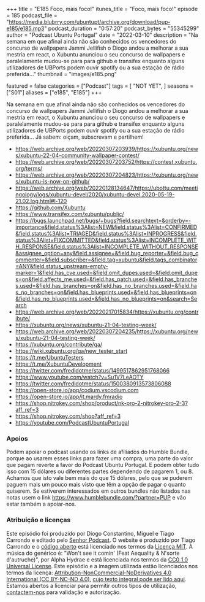 +++
title = "E185 Foco, mais foco!"
itunes_title = "Foco, mais foco!"
episode = 185
podcast_file = "https://media.blubrry.com/ubuntupt/archive.org/download/pup-e185/e185.mp3"
podcast_duration = "0:57:20"
podcast_bytes = "55345299"
author = "Podcast Ubuntu Portugal"
date = "2022-03-10"
description = "Na semana em que afinal ainda não são conhecidos os vencedores do concurso de wallpapers Jammi Jellifish o Diogo andou a melhorar a sua mestria em react, o Xubuntu anunciou o seu concurso de wallpapers e paralelamente mudou-se para para github e transifex enquanto alguns utilizadores de UBPorts podem ouvir spotify ou a sua estação de rádio preferida…"
thumbnail = "images/e185.png"

featured = false
categories = ["Podcast"]
tags = [
  "NOT YET",
]
seasons = ["S01"]
aliases = ["e185", "E185"]
+++

Na semana em que afinal ainda não são conhecidos os vencedores do concurso de wallpapers Jammi Jellifish o Diogo andou a melhorar a sua mestria em react, o Xubuntu anunciou o seu concurso de wallpapers e paralelamente mudou-se para para github e transifex enquanto alguns utilizadores de UBPorts podem ouvir spotify ou a sua estação de rádio preferida…
Já sabem: oiçam, subscrevam e partilhem!

* https://web.archive.org/web/20220307203939/https://xubuntu.org/news/xubuntu-22-04-community-wallpaper-contest/
* https://web.archive.org/web/20220307203752/https://contest.xubuntu.org/terms/
* https://web.archive.org/web/20220307204823/https://xubuntu.org/news/xubuntu-is-now-on-github/
* https://web.archive.org/web/20220128134647/https://ubottu.com/meetingology/logs/xubuntu-devel/2020/xubuntu-devel.2020-05-19-21.02.log.html#l-120
* https://github.com/Xubuntu
* https://www.transifex.com/xubuntu/public/
* https://bugs.launchpad.net/bugs/+bugs?field.searchtext=&orderby=-importance&field.status%3Alist=NEW&field.status%3Alist=CONFIRMED&field.status%3Alist=TRIAGED&field.status%3Alist=INPROGRESS&field.status%3Alist=FIXCOMMITTED&field.status%3Alist=INCOMPLETE_WITH_RESPONSE&field.status%3Alist=INCOMPLETE_WITHOUT_RESPONSE&assignee_option=any&field.assignee=&field.bug_reporter=&field.bug_commenter=&field.subscriber=&field.tag=xubuntu&field.tags_combinator=ANY&field.status_upstream-empty-marker=1&field.has_cve.used=&field.omit_dupes.used=&field.omit_dupes=on&field.affects_me.used=&field.has_patch.used=&field.has_branches.used=&field.has_branches=on&field.has_no_branches.used=&field.has_no_branches=on&field.has_blueprints.used=&field.has_blueprints=on&field.has_no_blueprints.used=&field.has_no_blueprints=on&search=Search
* https://web.archive.org/web/20220217015834/https://xubuntu.org/contribute/
* https://xubuntu.org/news/xubuntu-21-04-testing-week/
* https://web.archive.org/web/20220307204235/https://xubuntu.org/news/xubuntu-21-04-testing-week/
* https://xubuntu.org/contribute/qa/
* https://wiki.xubuntu.org/qa/new_tester_start
* https://t.me/UbuntuTesters
* https://t.me/XubuntuDevelopment
* https://twitter.com/fredldotme/status/1499517862951768066
* https://www.youtube.com/watch?v=Su1V7LeAOTY
* https://twitter.com/fredldotme/status/1500380913573806088
* https://open-store.io/app/codium.vscodium.com
* https://open-store.io/app/it.mardy.fmradio
* https://shop.nitrokey.com/shop/product/nk-pro-2-nitrokey-pro-2-3?aff_ref=3
* https://shop.nitrokey.com/shop?aff_ref=3
* https://youtube.com/PodcastUbuntuPortugal


### Apoios
Podem apoiar o podcast usando os links de afiliados do Humble Bundle, porque ao usarem esses links para fazer uma compra, uma parte do valor que pagam reverte a favor do Podcast Ubuntu Portugal.
E podem obter tudo isso com 15 dólares ou diferentes partes dependendo de pagarem 1, ou 8.
Achamos que isto vale bem mais do que 15 dólares, pelo que se puderem paguem mais um pouco mais visto que têm a opção de pagar o quanto quiserem.
Se estiverem interessados em outros bundles não listados nas notas usem o link https://www.humblebundle.com/?partner=PUP e vão estar também a apoiar-nos.

### Atribuição e licenças
Este episódio foi produzido por Diogo Constantino, Miguel e Tiago Carrondo e editado pelo [Senhor Podcast](https://senhorpodcast.pt/).
O website é produzido por Tiago Carrondo e o [código aberto](https://gitlab.com/podcastubuntuportugal/website) está licenciado nos termos da [Licença MIT](https://gitlab.com/podcastubuntuportugal/website/main/LICENSE).
A música do genérico é: "Won't see it comin' (Feat Aequality & N'sorte d'autruche)", por Alpha Hydrae e está licenciada nos termos da [CC0 1.0 Universal License](https://creativecommons.org/publicdomain/zero/1.0/).
Este episódio e a imagem utilizada estão licenciados nos termos da licença: [Attribution-NonCommercial-NoDerivatives 4.0 International (CC BY-NC-ND 4.0)](https://creativecommons.org/licenses/by-nc-nd/4.0/), [cujo texto integral pode ser lido aqui](https://creativecommons.org/licenses/by-nc-nd/4.0/legalcode). Estamos abertos a licenciar para permitir outros tipos de utilização, [contactem-nos](https://podcastubuntuportugal.org/contactos) para validação e autorização.

